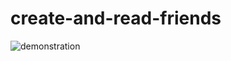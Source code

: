 # create-and-read-friends

![demonstration](https://media.giphy.com/media/MTdMlPx2knWGhhxqQa/giphy.gif)

